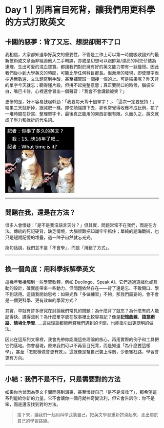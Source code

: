 # Day 1｜別再盲目死背，讓我們用更科學的方式打敗英文


## 卡關的惡夢：背了又忘、想說卻開不了口

我相信，大家都知道學好英文的重要性，不管是工作上可以第一時間吸收國外的最新技術或文章而非經過他人二手轉譯，亦或是幻想可以跟帥氣/漂亮的阿兜仔結為連理，生出可愛的混血寶寶。都讓我們對於擁有好的英文能力帶有一絲憧憬。因此我們從小到大學英文的時間，可能比學任何科目都長。但漸漸的發現，即使單字表抄過無數遍、文法題寫到手酸，甚至補習班一個接一個的上。可是結果呢？昨天背的單字今天就忘；聽得懂片段，但拼不起完整意思；真正要開口的時候，腦袋空白，嘴巴卡住，心裡還會冒出一個聲音：「我會不會講錯被笑？」

更慘的是，好不容易鼓起幹勁：「我要每天背十個單字！」、「這次一定要堅持！」結果三天就斷掉，跟減肥一樣。即使勉強撐下去，卻也常覺得收穫不成比例，花了一堆時間在抄寫、整理單字卡，最後真正能用的東西卻很有限。久而久之，英文就成了壓力和挫折的代名詞。

<img src="./images/AI-day1-1.png" alt="學英文的困境" style="width: 45%; max-width: 700px;">

---

## 問題在我，還是在方法？

很多人會懷疑：「是不是我沒語言天分？」但其實，問題常常不在我們，而是在方法。傳統的死記硬背，缺乏情境，大腦很難把知識牢牢抓住；單純的題海戰術，也只是短期記憶的堆疊，過一陣子自然就忘光光。

換句話說，我們並不是「不會學」，而是「用錯了方式」。

---

## 換一個角度：用科學拆解學英文

這幾年我接觸到一些學習軟體，例如 Duolingo、Speak AI。它們透過遊戲化或互動的設計，確實能帶來一些動力，但問題依然存在——背了還是忘、不敢開口、學不到活用。這讓我開始思考：如果光靠「多做練習」不夠，那我們需要的，會不會是一個更科學、更有效率的學習方式？

其實，早就有許多研究在討論我們常見的問題：為什麼背了就忘？為什麼有的人能記得快、講得流利？為什麼單字放在故事裡比較容易記？像是**記憶曲線**、**語意網路**、**情境化學習**……這些理論都能解釋我們遇到的卡關，也能指引出更聰明的做法。

因此在這系列文章裡，我會先帶你認識這些理論的核心，再用實際的例子和工具把它們落地。你會發現，原來我們可以不再盲目死背，而是知道「為什麼要這樣學」，甚至「怎麼樣做會更有效」。這就像是幫自己裝上導航，少走冤枉路，學習會更有方向。

---

## 小結：我們不是不行，只是需要對的方法

如果你也曾因為英文卡關而感到沮喪，甚至懷疑自己「是不是沒救了」，那希望這系列能給你新的力量。它不會讓你一個月就神奇變流利，但它會告訴你：你不是笨，而是還沒找到對的方法。

> 接下來，讓我們一起用科學武裝自己，把英文學習重新拼湊起來，走出屬於自己的學習路線。
